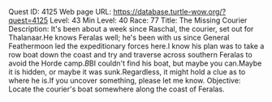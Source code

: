 Quest ID: 4125
Web page URL: https://database.turtle-wow.org/?quest=4125
Level: 43
Min Level: 40
Race: 77
Title: The Missing Courier
Description: It's been about a week since Raschal, the courier, set out for Thalanaar.He knows Feralas well; he's been with us since General Feathermoon led the expeditionary forces here.I know his plan was to take a row boat down the coast and try and traverse across southern Feralas to avoid the Horde camp.$B$BI couldn't find his boat, but maybe you can.Maybe it is hidden, or maybe it was sunk.Regardless, it might hold a clue as to where he is.If you uncover something, please let me know.
Objective: Locate the courier's boat somewhere along the coast of Feralas.
